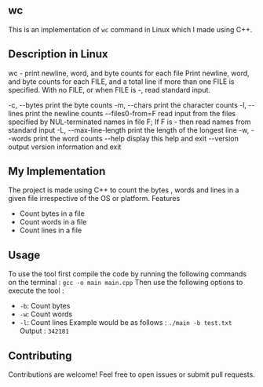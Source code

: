 ## wc
This is an implementation of `wc` command in Linux which I   made using C++. 
## Description in Linux 
wc - print newline, word, and byte counts for each file
Print newline, word, and byte counts for each FILE, and a total line if more than one FILE is specified. With no FILE, or when FILE is -, read standard input.

-c, --bytes
print the byte counts
-m, --chars
print the character counts
-l, --lines
print the newline counts
--files0-from=F
read input from the files specified by NUL-terminated names in file F; If F is - then read names from standard input
-L, --max-line-length
print the length of the longest line
-w, --words
print the word counts
--help
display this help and exit
--version
output version information and exit

## My Implementation
The project is made using C++ to count the bytes , words and lines in a given file irrespective of the OS or platform.
Features

- Count bytes in a file
- Count words in a file
- Count lines in a file

## Usage
To use the tool first compile the code by running the following commands on the terminal :
`gcc -o main main.cpp`
Then use the following options to execute the tool :
- `-b`: Count bytes
- `-w`: Count words
- `-l`: Count lines
Example would be as follows :
`./main -b test.txt`
Output :
`342181`

## Contributing

Contributions are welcome! Feel free to open issues or submit pull requests.









